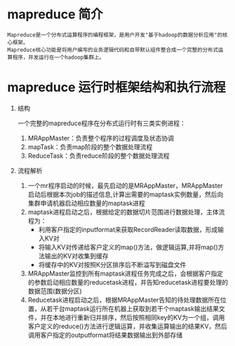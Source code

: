 # mapreduce 简介
    Mapreduce是一个分布式运算程序的编程框架，是用户开发"基于hadoop的数据分析应用"的核心框架。
    Mapreduce核心功能是将用户编写的业务逻辑代码和自带默认组件整合成一个完整的分布式运算程序，并发运行在一个hadoop集群上。

# mapreduce 运行时框架结构和执行流程
1. 结构

    一个完整的mapreduce程序在分布式运行时有三类实例进程：
    1. MRAppMaster：负责整个程序的过程调度及状态协调
    2. mapTask：负责map阶段的整个数据处理流程
    3. ReduceTask：负责reduce阶段的整个数据处理流程
2. 流程解析
    1. 一个mr程序启动的时候，最先启动的是MRAppMaster，MRAppMaster启动后根据本次job的描述信息,计算出需要的maptask实例数量，然后向集群申请机器启动相应数量的maptask进程
	2. maptask进程启动之后，根据给定的数据切片范围进行数据处理，主体流程为：
        - 利用客户指定的inputformat来获取RecordReader读取数据，形成输入KV对
        - 将输入KV对传递给客户定义的map()方法，做逻辑运算,并将map()方法输出的KV对收集到缓存
        - 将缓存中的KV对按照K分区排序后不断溢写到磁盘文件
    3. MRAppMaster监控到所有maptask进程任务完成之后，会根据客户指定的参数启动相应数量的reducetask进程，并告知reducetask进程要处理的数据范围(数据分区)
    4. Reducetask进程启动之后，根据MRAppMaster告知的待处理数据所在位置，从若干台maptask运行所在机器上获取到若干个maptask输出结果文件，并在本地进行重新归并排序，然后按照相同key的KV为一个组，调用客户定义的reduce()方法进行逻辑运算，并收集运算输出的结果KV，然后调用客户指定的outputformat将结果数据输出到外部存储

            

